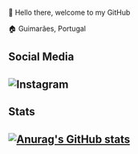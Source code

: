👋 Hello there, welcome to my GitHub

🏠 Guimarães, Portugal

## Social Media
![Instagram](https://img.shields.io/badge/danielfaria1712-%23E4405F.svg?style=for-the-badge&logo=Instagram&logoColor=white)
---
## Stats
[![Anurag's GitHub stats](https://github-readme-stats.vercel.app/api?username=danielfaria89)](https://github.com/danielfaria89)
---
